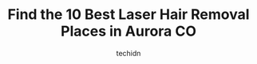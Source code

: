 ---
layout: ampstory
image: https://i0.wp.com/www.depkes.org/wp-content/uploads/2023/06/laser-hair-removal-0-in-aurora-co-1685829548.jpeg?resize=640,853
author: techidn
featured: false
description: Discover the impressive array of Laser Hair Removal options in Aurora CO, where you can find 10 of the largest Laser Hair Removal establishments in the area. From renowned classics to hidden
title: Find the 10 Best Laser Hair Removal Places in Aurora CO
cover:
   title: Find the 10 Best Laser Hair Removal Places in Aurora CO
   subtitle: Rickpate
   background: https://www.depkes.org/wp-content/uploads/2023/06/laser-hair-removal-0-in-aurora-co-1685829548.jpeg

pages: 
 - layout: thirds
   top: <h1>#1 Milan Laser Hair Removal</h1>
   bottom: "<p>Just finished my first treatment a few weeks ago. The service is great, the staff are friendly, and Im seeing results already! Special thanks to Jordan who made sure I u</p>"
   background: https://www.depkes.org/wp-content/uploads/2023/06/laser-hair-removal-1-in-aurora-co-1685829549.jpeg
   backgroundblur: true
 - layout: thirds
   top: <h1>#2 Smooth Skin Centers</h1>
   bottom: "<p>I have such a positive experience every time I come here. Peggy and Rosa have been so kind and helpful. Ive gotten wonderful results so far with my laser hair reductio</p>"
   background: https://www.depkes.org/wp-content/uploads/2023/06/laser-hair-removal-2-in-aurora-co-1685829549.jpeg
   cta:
      link: https://www.depkes.org/blog/find-the-10-best-laser-hair-removal-places-in-aurora-co/
      text: Find the 10 Best Laser Hair Removal Places in Aurora CO
 - layout: thirds
   top: <h1>#3 Enlighten Tan and Med Spa</h1>
   bottom: "<p>16961 E Quincy Ave Unit C-4, Aurora, CO 80015, United States</p>"
   background: https://www.depkes.org/wp-content/uploads/2023/06/laser-hair-removal-3-in-aurora-co-1685829549.jpeg
   cta:
      link: https://www.depkes.org/blog/find-the-10-best-laser-hair-removal-places-in-aurora-co/
      text: Find the 10 Best Laser Hair Removal Places in Aurora CO
 - layout: thirds
   top: <h1>#4 RESTOR Medical Spa</h1>
   bottom: "<p>2373 Central Park Blvd #103, Denver, CO 80238, United States</p>"
   background: https://images.unsplash.com/photo-1546497974-b213c9efb599?ixlib=rb-4.0.3&ixid=MnwxMjA3fDB8MHxwaG90by1wYWdlfHx8fGVufDB8fHx8&auto=format&fit=crop&w=640&h=853&q=80
   cta:
      link: https://www.depkes.org/blog/find-the-10-best-laser-hair-removal-places-in-aurora-co/
      text: Find the 10 Best Laser Hair Removal Places in Aurora CO
 - layout: thirds
   top: <h1>#5 Hellenic Laser Spa</h1>
   bottom: "<p>7465 E 1st Ave suite c, Denver, CO 80230, United States</p>"
   background: https://images.unsplash.com/photo-1489648022186-8f49310909a0?ixlib=rb-4.0.3&ixid=MnwxMjA3fDB8MHxwaG90by1wYWdlfHx8fGVufDB8fHx8&auto=format&fit=crop&w=640&h=853&q=80
   cta:
      link: https://www.depkes.org/blog/find-the-10-best-laser-hair-removal-places-in-aurora-co/
      text: Find the 10 Best Laser Hair Removal Places in Aurora CO
 - layout: thirds
   top: <h1>#6 Hello Sugar | Aurora - Brazilian Wax & Sugar Salon</h1>
   bottom: "<p>Sola Salon Studios, 13923 E Exposition Ave Suite 2, Aurora, CO 80012, United States</p>"
   background: https://images.unsplash.com/photo-1557672172-298e090bd0f1?ixlib=rb-4.0.3&ixid=MnwxMjA3fDB8MHxwaG90by1wYWdlfHx8fGVufDB8fHx8&auto=format&fit=crop&w=640&h=853&q=80
   cta:
      link: https://www.depkes.org/blog/find-the-10-best-laser-hair-removal-places-in-aurora-co/
      text: Find the 10 Best Laser Hair Removal Places in Aurora CO
 - layout: thirds
   top: <h1>#7 Innovative Aesthetics</h1>
   bottom: "<p>6155 S Main St # E-108, Aurora, CO 80016, United States</p>"
   background: https://images.unsplash.com/photo-1595364397663-fca4f075d796?ixlib=rb-4.0.3&ixid=MnwxMjA3fDB8MHxwaG90by1wYWdlfHx8fGVufDB8fHx8&auto=format&fit=crop&w=640&h=853&q=80
   cta:
      link: https://www.depkes.org/blog/find-the-10-best-laser-hair-removal-places-in-aurora-co/
      text: Find the 10 Best Laser Hair Removal Places in Aurora CO
 - layout: thirds
   middle: Continue reading...
   background: https://images.unsplash.com/photo-1567360425618-1594206637d2?ixlib=rb-4.0.3&ixid=MnwxMjA3fDB8MHxwaG90by1wYWdlfHx8fGVufDB8fHx8&auto=format&fit=crop&w=640&h=853&q=80
   cta:
      link: https://www.depkes.org/blog/find-the-10-best-laser-hair-removal-places-in-aurora-co/
      text: Find the 10 Best Laser Hair Removal Places in Aurora CO
      
---
